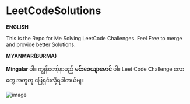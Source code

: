 # LeetCodeSolutions
**ENGLISH**

This is the Repo for Me Solving LeetCode Challenges. Feel Free to merge and provide better Solutions. 


**MYANMAR(BURMA)**


**Mingalar** ပါ။ ကျွန်တော့်နာမည် **မင်းဇေယျာမောင်** ပါ။ Leet Code Challenge လေးတွေ အတူတူ ဖြေရှင်းလို့ရပါတယ်ဗျ။

![image](https://github.com/user-attachments/assets/4545e277-06de-48cc-b999-0814bb8f92d6)

